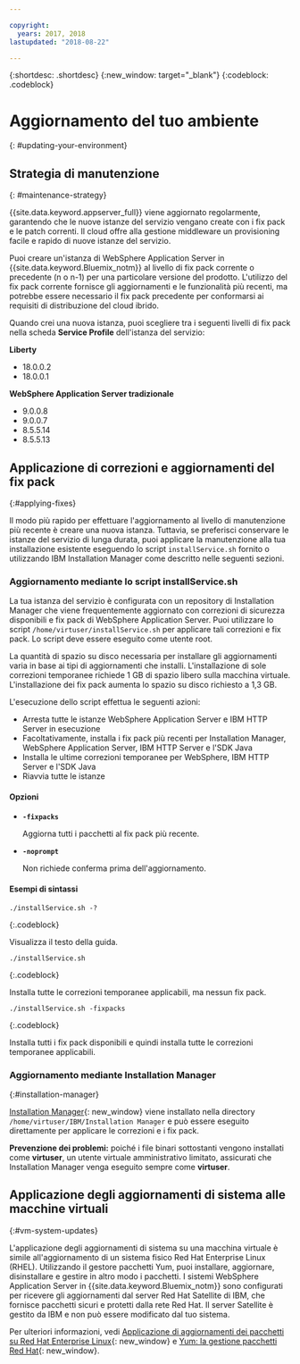 ```yaml
---

copyright:
  years: 2017, 2018
lastupdated: "2018-08-22"

---
```


{:shortdesc: .shortdesc}
{:new_window: target="_blank"}
{:codeblock: .codeblock}

# Aggiornamento del tuo ambiente
{: #updating-your-environment}

## Strategia di manutenzione
{: #maintenance-strategy}

{{site.data.keyword.appserver_full}} viene aggiornato regolarmente, garantendo che le nuove istanze del servizio vengano create con i fix pack e le patch correnti. Il cloud offre alla gestione middleware un provisioning facile e rapido
di nuove istanze del servizio.

Puoi creare un'istanza di WebSphere Application Server in {{site.data.keyword.Bluemix_notm}} al livello di fix pack corrente o precedente (n o n-1) per una particolare versione del prodotto. L'utilizzo del fix pack corrente fornisce gli aggiornamenti e le funzionalità più recenti, ma potrebbe essere necessario il fix pack precedente per conformarsi ai requisiti di distribuzione del cloud ibrido.

Quando crei una nuova istanza, puoi scegliere tra i seguenti livelli di fix pack nella scheda **Service Profile** dell'istanza del servizio:

**Liberty**
  * 18.0.0.2
  * 18.0.0.1

**WebSphere Application Server tradizionale**
  * 9.0.0.8
  * 9.0.0.7
  * 8.5.5.14
  * 8.5.5.13

## Applicazione di correzioni e aggiornamenti del fix pack
{:#applying-fixes}

Il modo più rapido per effettuare l'aggiornamento al livello di manutenzione più recente è creare una nuova istanza. Tuttavia, se preferisci conservare le istanze del servizio di lunga durata, puoi applicare la manutenzione alla tua installazione esistente eseguendo lo script `installService.sh` fornito o utilizzando IBM Installation Manager come descritto nelle seguenti sezioni.

### Aggiornamento mediante lo script installService.sh

La tua istanza del servizio è configurata con un repository di Installation Manager che viene frequentemente aggiornato con correzioni di sicurezza disponibili e fix pack di WebSphere Application Server. Puoi utilizzare lo script `/home/virtuser/installService.sh` per applicare tali correzioni e fix pack. Lo script deve essere eseguito come utente root.

La quantità di spazio su disco necessaria per installare gli aggiornamenti varia in base ai tipi di aggiornamenti che installi. L'installazione di sole correzioni temporanee richiede 1 GB di spazio libero sulla macchina virtuale. L'installazione dei fix pack aumenta lo spazio su disco richiesto a 1,3 GB.

L'esecuzione dello script effettua le seguenti azioni:

* Arresta tutte le istanze WebSphere Application Server e IBM HTTP Server in esecuzione
* Facoltativamente, installa i fix pack più recenti per Installation Manager, WebSphere Application Server, IBM HTTP Server e l'SDK Java
* Installa le ultime correzioni temporanee per WebSphere, IBM HTTP Server e l'SDK Java
* Riavvia tutte le istanze

#### Opzioni
* **`-fixpacks`**

    Aggiorna tutti i pacchetti al fix pack più recente.
* **`-noprompt`**

    Non richiede conferma prima dell'aggiornamento.

#### Esempi di sintassi

```
./installService.sh -?
```
{:.codeblock}

Visualizza il testo della guida.


```
./installService.sh
```
{:.codeblock}

Installa tutte le correzioni temporanee applicabili, ma nessun fix pack.


```
./installService.sh -fixpacks
```
{:.codeblock}

Installa tutti i fix pack disponibili e quindi installa tutte le correzioni temporanee applicabili.

### Aggiornamento mediante Installation Manager
{:#installation-manager}

[Installation Manager](http://www.ibm.com/support/knowledgecenter/SSDV2W_1.8.3/com.ibm.cic.agent.ui.doc/helpindex_imic.html){: new_window} viene installato nella directory `/home/virtuser/IBM/Installation Manager` e può essere eseguito direttamente per applicare le correzioni e i fix pack.

**Prevenzione dei problemi:** poiché i file binari sottostanti vengono installati come **virtuser**, un utente virtuale amministrativo limitato, assicurati che Installation Manager venga eseguito sempre come **virtuser**.

## Applicazione degli aggiornamenti di sistema alle macchine virtuali
{:#vm-system-updates}

L'applicazione degli aggiornamenti di sistema su una macchina virtuale è simile all'aggiornamento di un sistema fisico Red Hat Enterprise Linux (RHEL). Utilizzando il gestore pacchetti Yum, puoi installare, aggiornare, disinstallare e gestire in altro modo i pacchetti. I sistemi WebSphere Application Server in {{site.data.keyword.Bluemix_notm}} sono configurati per ricevere gli aggiornamenti dal server Red Hat Satellite di IBM, che fornisce pacchetti sicuri e protetti dalla rete Red Hat. Il server Satellite è gestito da IBM e non può essere modificato dal tuo sistema.

Per ulteriori informazioni, vedi [Applicazione di aggiornamenti dei pacchetti su Red Hat Enterprise Linux](https://access.redhat.com/articles/11258#rhel6){: new_window} e [Yum: la gestione pacchetti Red Hat](https://access.redhat.com/documentation/en-US/Red_Hat_Enterprise_Linux/6/html/Deployment_Guide/ch-yum.html){: new_window}.
